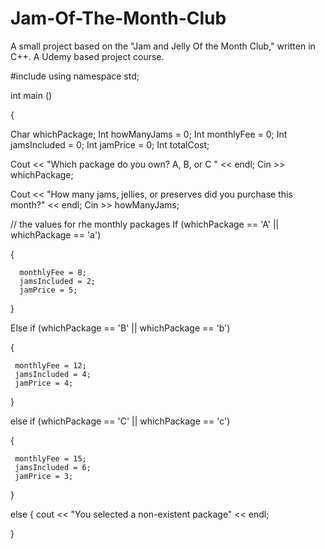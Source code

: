# Jam-Of-The-Month-Club
A small project based on the "Jam and Jelly Of the Month Club," written in C++.
A Udemy based project course.

#include <iostream>
using namespace std;

int main ()

{

   Char whichPackage;
   Int  howManyJams = 0;
   Int monthlyFee = 0;
   Int jamsIncluded = 0;
   Int jamPrice = 0;
   Int totalCost;

   Cout << "Which package do you own? A, B, or C " << endl;
   Cin >> whichPackage;

   Cout << "How many jams, jellies, or preserves did you purchase this month?" << endl;
   Cin >> howManyJams;

   // the values for rhe monthly packages
   If (whichPackage == 'A' || whichPackage == 'a')
   
   {
     
      monthlyFee = 8;
      jamsIncluded = 2;
      jamPrice = 5;
    
   }

   Else if (whichPackage == 'B' || whichPackage == 'b')

   {
  
     monthlyFee = 12;
     jamsIncluded = 4;
     jamPrice = 4;
  
   }

   else if (whichPackage == 'C' || whichPackage == 'c')

   {

     monthlyFee = 15;
     jamsIncluded = 6;
     jamPrice = 3;

   }

   else
   {
      cout << "You selected a non-existent package" << endl;

   }

